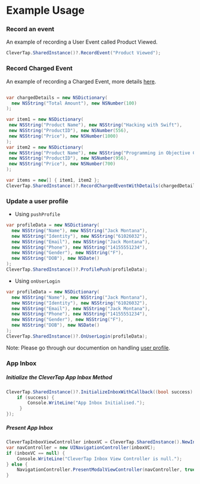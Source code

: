 # Example Usage

### Record an event
 An example of recording a User Event called Product Viewed.

```c#
CleverTap.SharedInstance()?.RecordEvent("Product Viewed");
```

### Record Charged Event
 An example of recording a Charged Event, more details [here](https://developer.clevertap.com/docs/concepts-events#section-recording-customer-purchases).

```c#

var chargedDetails = new NSDictionary(
  new NSString("Total Amount"), new NSNumber(100)
);

var item1 = new NSDictionary(
 new NSString("Product Name"), new NSString("Hacking with Swift"),
 new NSString("ProductID"), new NSNumber(556),
 new NSString("Price"), new NSNumber(1000)
);
var item2 = new NSDictionary(
 new NSString("Product Name"), new NSString("Programming in Objective C"),
 new NSString("ProductID"), new NSNumber(956),
 new NSString("Price"), new NSNumber(700)
);

var items = new[] { item1, item2 };
CleverTap.SharedInstance()?.RecordChargedEventWithDetails(chargedDetails, items);
```

### Update a user profile

- Using `pushProfile`

```c#
var profileData = new NSDictionary(
  new NSString("Name"), new NSString("Jack Montana"),
  new NSString("Identity"), new NSString("61026032"),
  new NSString("Email"), new NSString("Jack Montana"),
  new NSString("Phone"), new NSString("14155551234"),
  new NSString("Gender"), new NSString("F"),
  new NSString("DOB"), new NSDate()
);
CleverTap.SharedInstance()?.ProfilePush(profileData);
```

- Using `onUserLogin`

```c#
var profileData = new NSDictionary(
  new NSString("Name"), new NSString("Jack Montana"),
  new NSString("Identity"), new NSString("61026032"),
  new NSString("Email"), new NSString("Jack Montana"),
  new NSString("Phone"), new NSString("14155551234"),
  new NSString("Gender"), new NSString("F"),
  new NSString("DOB"), new NSDate()
);
CleverTap.SharedInstance()?.OnUserLogin(profileData);
```

Note: Please go through our documention on handling [user profile](https://developer.clevertap.com/docs/concepts-user-profiles#section-overview).

### App Inbox

##### Initialize the CleverTap App Inbox Method

```c#
CleverTap.SharedInstance()?.InitializeInboxWithCallback((bool success) => {
    if (success) {
        Console.WriteLine("App Inbox Initialised.");
     }
});
```

##### Present App Inbox 

```c#
CleverTapInboxViewController inboxVC = CleverTap.SharedInstance().NewInboxViewControllerWithConfig(null, null);
var navController = new UINavigationController(inboxVC);
if (inboxVC == null) {
    Console.WriteLine("CleverTap Inbox View Controller is null.");
} else {
    NavigationController.PresentModalViewController(navController, true);
}
```
